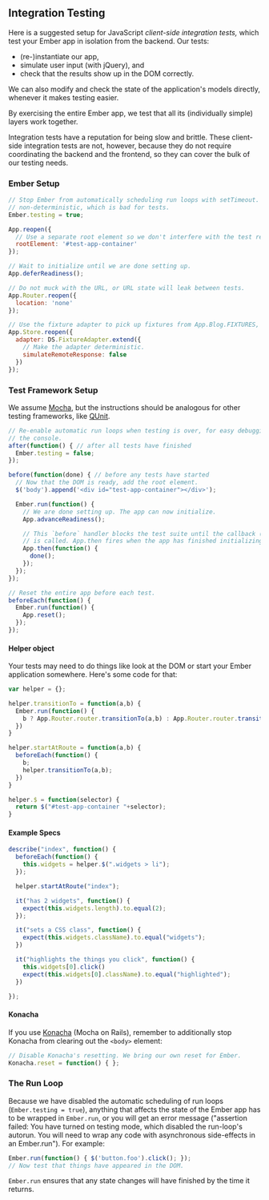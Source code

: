 ## Integration Testing

Here is a suggested setup for JavaScript *client-side integration tests,*
which test your Ember app in isolation from the backend. Our tests:

* (re-)instantiate our app,
* simulate user input (with jQuery), and
* check that the results show up in the DOM correctly.

We can also modify and check the state of the application's models
directly, whenever it makes testing easier.

By exercising the entire Ember app, we test that all its (individually simple)
layers work together.

Integration tests have a reputation for being slow and brittle. These
client-side integration tests are not, however, because they do not
require coordinating the backend and the frontend, so they can cover the
bulk of our testing needs.

### Ember Setup

```javascript
// Stop Ember from automatically scheduling run loops with setTimeout. It's
// non-deterministic, which is bad for tests.
Ember.testing = true;

App.reopen({
  // Use a separate root element so we don't interfere with the test reporter.
  rootElement: '#test-app-container'
});

// Wait to initialize until we are done setting up.
App.deferReadiness();

// Do not muck with the URL, or URL state will leak between tests.
App.Router.reopen({
  location: 'none'
});

// Use the fixture adapter to pick up fixtures from App.Blog.FIXTURES, etc.
App.Store.reopen({
  adapter: DS.FixtureAdapter.extend({
    // Make the adapter deterministic.
    simulateRemoteResponse: false
  })
});
```

### Test Framework Setup

We assume [Mocha](http://visionmedia.github.io/mocha/), but the instructions
should be analogous for other testing frameworks, like
[QUnit](http://qunitjs.com/).

```javascript
// Re-enable automatic run loops when testing is over, for easy debugging in
// the console.
after(function() { // after all tests have finished
  Ember.testing = false;
});

before(function(done) { // before any tests have started
  // Now that the DOM is ready, add the root element.
  $('body').append('<div id="test-app-container"></div>');

  Ember.run(function() {
    // We are done setting up. The app can now initialize.
    App.advanceReadiness();

    // This `before` handler blocks the test suite until the callback (done)
    // is called. App.then fires when the app has finished initializing.
    App.then(function() {
      done();
    });
  });
});

// Reset the entire app before each test.
beforeEach(function() {
  Ember.run(function() {
    App.reset();
  });
});
```

#### Helper object

Your tests may need to do things like look at the DOM or start your
Ember application somewhere. Here's some code for that:

```javascript
var helper = {};

helper.transitionTo = function(a,b) {
  Ember.run(function() {
    b ? App.Router.router.transitionTo(a,b) : App.Router.router.transitionTo(a);
  })
}

helper.startAtRoute = function(a,b) {
  beforeEach(function() {
    b;
    helper.transitionTo(a,b);
  })
}

helper.$ = function(selector) {
  return $("#test-app-container "+selector);
}
```

#### Example Specs

```javascript
describe("index", function() {
  beforeEach(function() {
    this.widgets = helper.$(".widgets > li");
  });

  helper.startAtRoute("index");

  it("has 2 widgets", function() {
    expect(this.widgets.length).to.equal(2);
  });

  it("sets a CSS class", function() {
    expect(this.widgets.className).to.equal("widgets");
  })

  it("highlights the things you click", function() {
    this.widgets[0].click()
    expect(this.widgets[0].className).to.equal("highlighted");
  })

});
```

#### Konacha

If you use [Konacha](https://github.com/jfirebaugh/konacha) (Mocha on Rails),
remember to additionally stop Konacha from clearing out the `<body>` element:

```javascript
// Disable Konacha's resetting. We bring our own reset for Ember.
Konacha.reset = function() { };
```

### The Run Loop

Because we have disabled the automatic scheduling of run loops (`Ember.testing
= true`), anything that affects the state of the Ember app has to be wrapped
in `Ember.run`, or you will get an error message ("assertion failed: You have
turned on testing mode, which disabled the run-loop's autorun. You will need
to wrap any code with asynchronous side-effects in an Ember.run"). For
example:

```javascript
Ember.run(function() { $('button.foo').click(); });
// Now test that things have appeared in the DOM.
```

`Ember.run` ensures that any state changes will have finished by the time it
returns.

